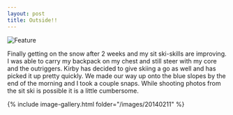 ```yaml
---
layout: post
title: Outside!!
---
```


![Feature](http://damienstpierre.com/images/features/Slider-1-8.jpg)


Finally getting on the snow after 2 weeks and my sit ski-skills are improving. I was able to carry my backpack on my chest and still steer with my core and the outriggers.
Kirby has decided to give skiing a go as well and has picked it up pretty quickly. We made our way up onto the blue slopes by the end of the morning and I took a couple snaps. While shooting photos from the sit ski is possible it is a little cumbersome.


{% include image-gallery.html folder="/images/20140211" %}
